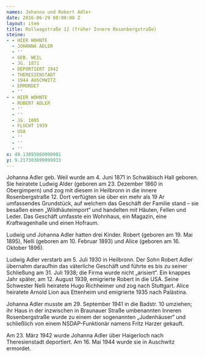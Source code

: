 ```yaml
---
names: Johanna und Robert Adler
date: 2016-06-29 00:00:00 Z
layout: item
title: Rollwagstraße 12 (früher Innere Rosenbergstraße)
steine:
- - HIER WOHNTE
  - JOHANNA ADLER
  - ''
  - GEB. WEIL
  - JG. 1871
  - DEPORTIERT 1942
  - THERESIENSTADT
  - 1944 AUSCHWITZ
  - ERMORDET
  - ''
- - HIER WOHNTE
  - ROBERT ADLER
  - ''
  - ''
  - JG. 1895
  - FLUCHT 1939
  - USA
  - ''
  - ''
  - ''
x: 49.13895060000001
y: 9.217303899999933
---
```


Johanna Adler geb. Weil wurde am 4. Juni 1871 in Schwäbisch Hall geboren. Sie heiratete Ludwig Alder (geboren am 23. Dezember 1860 in Obergimpern) und zog mit diesem in Heilbronn in die innere Rosenbergstraße 12. Dort verfügten sie über ein mehr als 19 Ar umfassendes Grundstück, auf welchem das Geschäft der Familie stand – sie besaßen einen „Wildhäuteimport“ und handelten mit Häuten, Fellen und Leder. Das Geschäft umfasste ein Wohnhaus, ein Magazin, eine Kraftwagenhalle und einen Hofraum.

Ludwig und Johanna Adler hatten drei Kinder. Robert (geboren am 19. Mai 1895), Nelli (geboren am 10. Februar 1893) und Alice (geboren am 16. Oktober 1896).

Ludwig Adler verstarb am 5. Juli 1930 in Heilbronn. Der Sohn Robert Adler übernahm daraufhin das väterliche Geschäft und führte es bis zu seiner Schließung am 31. Juli 1938; die Firma wurde nicht „arisiert“. Ein knappes Jahr später, am 12. August 1939, emigrierte Robert in die USA. Seine Schwester Nelli heiratete Hugo Richheimer und zog nach Stuttgart. Alice heiratete Arnold Lion aus Ettenheim und emigrierte 1935 nach Palästina.

Johanna Adler musste am 29. September 1941 in die Badstr. 10 umziehen; ihr Haus in der inzwischen in Braunauer Straße umbenannten Inneren Rosenbergstraße wurde zu einem der sogenannten „Judenhäuser“ und schließlich von einem NSDAP-Funktionär namens Fritz Harzer gekauft.

Am 23. März 1942 wurde Johanna Adler über Haigerloch nach Theresienstadt deportiert. Am 16. Mai 1944 wurde sie in Auschwitz ermordet.